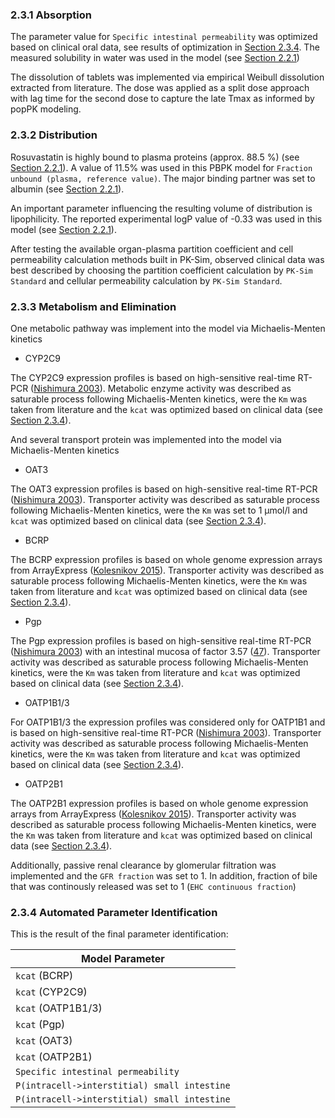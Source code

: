 ### 2.3.1 Absorption

The parameter value for  `Specific intestinal permeability`  was optimized based on clinical oral data, see results of optimization in [Section 2.3.4](#234-automated-parameter-identification). The measured solubility in water was used in the model (see [Section 2.2.1](#221-in-vitro-and-physicochemical-data))

The dissolution of tablets was implemented via empirical Weibull dissolution extracted from literature. The dose was applied as a split dose approach with lag time for the second dose to capture the late Tmax as informed by popPK modeling. 

### 2.3.2 Distribution

Rosuvastatin is highly bound to plasma proteins (approx. 88.5 %) (see [Section 2.2.1](#221-in-vitro-and-physicochemical-data)). A value of 11.5% was used in this PBPK model for `Fraction unbound (plasma, reference value)`. The major binding partner was set to albumin (see [Section 2.2.1](#221-in-vitro-and-physicochemical-data)).

An important parameter influencing the resulting volume of distribution is lipophilicity. The reported experimental logP value of -0.33 was used in this model (see [Section 2.2.1](#221-in-vitro-and-physicochemical-data)). 

After testing the available organ-plasma partition coefficient and cell permeability calculation methods built in PK-Sim, observed clinical data was best described by choosing the partition coefficient calculation by `PK-Sim Standard` and cellular permeability calculation by `PK-Sim Standard`.

### 2.3.3 Metabolism and Elimination

One metabolic pathway was implement into the model via Michaelis-Menten kinetics 

* CYP2C9

The CYP2C9 expression profiles is based on high-sensitive real-time RT-PCR ([Nishimura 2003](#5-references)). Metabolic enzyme activity was described as saturable process following Michaelis-Menten kinetics, were the `Km` was taken from literature and the `kcat` was optimized based on clinical data (see [Section 2.3.4](#234-automated-parameter-identification)).

And several transport protein was implemented into the model via Michaelis-Menten kinetics 

* OAT3

The OAT3 expression profiles is based on high-sensitive real-time RT-PCR ([Nishimura 2003](#5-references)). Transporter activity was described as saturable process following Michaelis-Menten kinetics, were the `Km` was set to 1 µmol/l and `kcat` was optimized based on clinical data (see [Section 2.3.4](#234-automated-parameter-identification)).

* BCRP

The BCRP expression profiles is based on whole genome expression arrays from ArrayExpress ([Kolesnikov 2015](#5-references)). Transporter activity was described as saturable process following Michaelis-Menten kinetics, were the `Km` was taken from literature and `kcat` was optimized based on clinical data (see [Section 2.3.4](#234-automated-parameter-identification)).

* Pgp

The Pgp expression profiles is based on high-sensitive real-time RT-PCR ([Nishimura 2003](#5-references)) with an intestinal mucosa of factor 3.57 ([47](#5-references)). Transporter activity was described as saturable process following Michaelis-Menten kinetics, were the `Km` was taken from literature and `kcat` was optimized based on clinical data (see [Section 2.3.4](#234-automated-parameter-identification)).

* OATP1B1/3

For OATP1B1/3 the expression profiles was considered only for OATP1B1 and is based on high-sensitive real-time RT-PCR ([Nishimura 2003](#5-references)). Transporter activity was described as saturable process following Michaelis-Menten kinetics, were the `Km` was taken from literature and `kcat` was optimized based on clinical data (see [Section 2.3.4](#234-automated-parameter-identification)).

* OATP2B1

The OATP2B1 expression profiles is based on whole genome expression arrays from ArrayExpress ([Kolesnikov 2015](#5-references)). Transporter activity was described as saturable process following Michaelis-Menten kinetics, were the `Km` was taken from literature and `kcat` was optimized based on clinical data (see [Section 2.3.4](#234-automated-parameter-identification)).

Additionally, passive renal clearance by glomerular filtration was implemented and the `GFR fraction` was set to 1. In addition, fraction of bile that was continously released was set to 1 (`EHC continuous fraction`)


### 2.3.4 Automated Parameter Identification

This is the result of the final parameter identification:

| Model Parameter                |
| ------------------------------ | 
| `kcat` (BCRP)                 |
| `kcat` (CYP2C9)             | 
| `kcat` (OATP1B1/3)            |
| `kcat` (Pgp)                    | 
| `kcat` (OAT3)                  | 
| `kcat` (OATP2B1)                  |
| `Specific intestinal permeability`| 
| `P(intracell->interstitial) small intestine`|
| `P(intracell->interstitial) small intestine`|


 